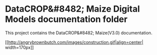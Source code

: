 # DataCROP&amp;#8482; Maize Digital Models documentation folder
This project contains the DataCROP&amp;#8482; Maize(V3.0) documentation.

[[http://angrybrownbutch.com/images/construction.gif|align=center| width=170px]]
